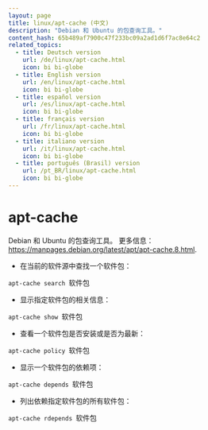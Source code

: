 ```yaml
---
layout: page
title: linux/apt-cache (中文)
description: "Debian 和 Ubuntu 的包查询工具。"
content_hash: 65b489af7900c47f233bc09a2ad1d6f7ac8e64c2
related_topics:
  - title: Deutsch version
    url: /de/linux/apt-cache.html
    icon: bi bi-globe
  - title: English version
    url: /en/linux/apt-cache.html
    icon: bi bi-globe
  - title: español version
    url: /es/linux/apt-cache.html
    icon: bi bi-globe
  - title: français version
    url: /fr/linux/apt-cache.html
    icon: bi bi-globe
  - title: italiano version
    url: /it/linux/apt-cache.html
    icon: bi bi-globe
  - title: português (Brasil) version
    url: /pt_BR/linux/apt-cache.html
    icon: bi bi-globe
---
```

# apt-cache

Debian 和 Ubuntu 的包查询工具。
更多信息：<https://manpages.debian.org/latest/apt/apt-cache.8.html>.

- 在当前的软件源中查找一个软件包：

`apt-cache search `<span class="tldr-var badge badge-pill bg-dark-lm bg-white-dm text-white-lm text-dark-dm font-weight-bold">软件包</span>

- 显示指定软件包的相关信息：

`apt-cache show `<span class="tldr-var badge badge-pill bg-dark-lm bg-white-dm text-white-lm text-dark-dm font-weight-bold">软件包</span>

- 查看一个软件包是否安装或是否为最新：

`apt-cache policy `<span class="tldr-var badge badge-pill bg-dark-lm bg-white-dm text-white-lm text-dark-dm font-weight-bold">软件包</span>

- 显示一个软件包的依赖项：

`apt-cache depends `<span class="tldr-var badge badge-pill bg-dark-lm bg-white-dm text-white-lm text-dark-dm font-weight-bold">软件包</span>

- 列出依赖指定软件包的所有软件包：

`apt-cache rdepends `<span class="tldr-var badge badge-pill bg-dark-lm bg-white-dm text-white-lm text-dark-dm font-weight-bold">软件包</span>
